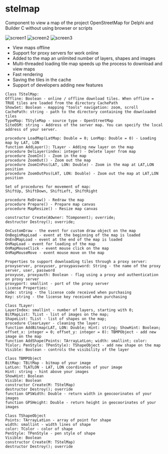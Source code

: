# stelmap
Component to view a map of the project OpenStreetMap for Delphi and Builder C without using browser or scripts

![screen1](https://github.com/kodav/stelmap/assets/46531343/8f5ac519-411c-4fc4-8211-3c5a46e7a553)
![screen2](https://github.com/kodav/stelmap/assets/46531343/7bbb8b0e-bf2c-449a-b5db-d05f4c0d17bb)
![screen3](https://github.com/kodav/stelmap/assets/46531343/25a97362-9b6b-4bb6-a740-a867357b5416)


 - View maps offline
 - Support for proxy servers for work online
 - Added to the map an unlimited number of layers, shapes and images
 - Multi-threaded loading tile map speeds up the process to download and view maps
 - Fast rendering
 - Saving the tiles in the cache
 - Support of developers adding new features
```{pascal} {
Class TStelMap:
Offline: Boolean - online / offline download tiles. When offline = TRUE tiles are loaded from the directory CachePath
ShowSet: Boolean - mapping "tools" navigation: zoom, scroll
CachePath: string - path to the directory containing the downloaded tiles
TypeMap: TStyleMap - source type - OpenStreetMap
SiteOSM: string - Address of the server map. You can specify the local address of your server.

procedure LoadMap(LatMap: Double = 0; LonMap: Double = 0) - Loading map by LAT, LON
function AddLayer(): TLayer - Adding new layer on the map
procedure DelLayer(index: integer) - Delete layer from map
procedure ZoomIn() - Zoom in the map
procedure ZoomOut() - Zoom out the map
procedure ZoomInPos(LAT, LON: Double) - Zoom in the map at LAT,LON position
procedure ZoomOutPos(LAT, LON: Double) - Zoom out the map at LAT,LON position

Set of procedures for movement of map:
ShiftUp, ShiftDown, ShiftLeft, ShiftRight

procedure ReDraw() - Redraw the map
procedure Prepare() - Prepare map canvas
procedure MapResize() - Resize map canvas

constructor Create(AOwner: TComponent); override;
destructor Destroy(); override;

OnCustomDraw - the event for custom draw object on the map
OnBeginMapLoad - event at the beginning of the map is loaded
OnEndMapLoad - event at the end of the map is loaded
OnMapLoad - event for loading of the map
OnMapMouseClick - event mouse click on the map
OnMapMouseMove - event mouse move on the map

Properties to support downloading tiles through a proxy server:
proxyserver, proxyuser, proxypassword: String - the name of the proxy server, user, password
proxyuse, proxyauth: Boolean - flag using a proxy and authentication on proxy server
proxyport: smallint - port of the proxy server
License Properties:
Code: string - the license code received when purchasing
Key: string - the license key received when purchasing

Class TLayer:
LayerIndex: smallint - number of layers, starting with 0;
BitMapList: TList - list of images on the map;
ShapeList: TList - list of shapes on the map;
procedure ClearLayer - cleaning the layer;
function AddBitmap(LAT, LON: Double; Hint: string; ShowHint: Boolean; offset_x: integer = 0; offset_y: integer = 0): TBMPObject - add new image on the map
function AddShape(Points: TArrayLatLon; width: smallint; color: TColor; PenStyle: TPenStyle): TShapeObject - add new shape on the map
Visible: Boolean - controls the visibility of the layer

Class TBMPObject
BitMap: TBitMap - bitmap of your image
LatLon: TLATLON - LAT, LON coordinates of your image
Hint: string - hint above your images
ShowHint: Boolean
Visible: Boolean
constructor Create(M: TStelMap)
destructor Destroy(); override
function GPSWidth: Double - return width in geocoorinates of your images
function GPSHeight: Double - return height in geocoorinates of your images

Class TShapeObject
Points: TArrayLatLon - array of point for shape
width: smallint - width lines of shape
color: TColor - color of shape
PenStyle: TPenStyle - pen style of shape
Visible: Boolean
constructor Create(M: TStelMap)
destructor Destroy(); override

